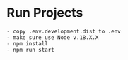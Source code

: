 # Run Projects

```
- copy .env.development.dist to .env
- make sure use Node v.18.X.X
- npm install
- npm run start
```